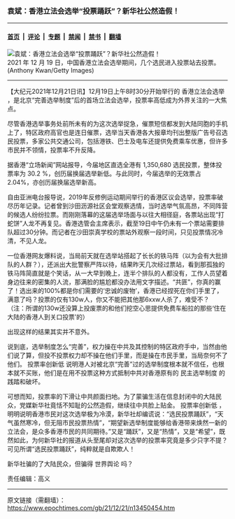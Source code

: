 ### 袁斌：香港立法会选举“投票踊跃”？新华社公然造假！

---

#### [首页](../../../..?n13450454) &nbsp;|&nbsp; [评论](../../../../../epoch-comment?n13450454) &nbsp;|&nbsp; [专题](../../../../../epoch-special?n13450454) &nbsp;|&nbsp; [禁闻](../../../../../epoch-news?n13450454) &nbsp;|&nbsp; [禁书](../../../../../books?n13450454) &nbsp;|&nbsp; [翻墙](https://github.com/gfw-breaker/nogfw/blob/master/README.md?n13450454)


<div><img alt="袁斌：香港立法会选举“投票踊跃”？新华社公然造假！" class="attachment-djy_600_400 size-djy_600_400 wp-post-image" src="https://i.epochtimes.com/assets/uploads/2021/12/id13450479-GettyImages-1237324700--600x400.jpeg"/>
<div class="caption">
 2021 年 12 月 19 日，中国香港立法会选举期间，几个选民进入投票站去投票。(Anthony Kwan/Getty Images)
</div></div><hr/><div class="post_content" id="artbody" itemprop="articleBody">
 <!-- article content begin -->
 <p>
  【大纪元2021年12月21日讯】12月19日上午8时30分开始举行的
  <ok href="https://www.epochtimes.com/gb/tag/%E9%A6%99%E6%B8%AF%E7%AB%8B%E6%B3%95%E4%BC%9A%E9%80%89%E4%B8%BE.html">
   香港立法会选举
  </ok>
  ，是北京“完善选举制度”后的首场立法会选举，投票率高低成为外界关注的一大焦点。
 </p>
 <p>
  尽管香港选举事务处前所未有的为这次选举捉急，催票短信都发到大陆同胞的手机上了，特区政府高官也是连日催票，选举当天香港各大报章均刊出整版广告号召选民投票，多家公共交通公司，包括港铁、巴士及电车还提供免费乘车优惠，但许多市民并不领情，投票率不升反降。
 </p>
 <p>
  据香港“立场新闻”网站报导，今届地区直选全港有 1,350,680 选民投票，整体投票率为 30.2 %，创历届换届选举新低。与此同时，今届选举的无效票占 2.04%，亦创历届换届选举新高。
 </p>
 <p>
  自由亚洲电台报导说，2019年反修例运动期间举行的香港区议会选举，投票率破尽历年记录。记者曾到沙田沥源社区会堂观察选情，当时选举气氛高昂，不同阵营的候选人纷纷拉票。而刚刚落幕的这届选举场面与以往大相径庭，各票站出现“打蛇饼”人龙不再复见。香港选管会主席表示，截至19日中午仍未有一个票站需要排队超过30分钟。而记者在沙田崇真学校的票站外观察一段时间，只见投票情况冷清，不见人龙。
 </p>
 <p>
  一位香港网友爆料说，当局前天就在选举站搭起了长长的铁马阵（以为会有大批排队的人群？），还派出大批警察严阵以待，结果昨天几次经过票站，看到那孤独的铁马阵简直就是个笑话，从一大早到晚上，连半个排队的人都没有，工作人员望着身边往来的密集的人流，那满脸的尴尬都没办法用文字描述。“共匪”，你真的赢了！选出来的100%都是你们需要的‘忠诚的废物’，香港已经捏死在你们手里了，满意了吗？投票的仅有130w人，你又不能把其他那6xxw人杀了，难受不？（注：所谓的130w还没算上投废票的和他们挖空心思提供免费车船拉的那些‘住在大陆的香港人到关口投票’的）
 </p>
 <p>
  出现这样的结果其实并不意外。
 </p>
 <p>
  说到底，选举制度怎么“完善”，权力操在中共及其控制的特区政府手中，当然由他们说了算，但投不投票权力却不操在他们手里，而是操在市民手里，当局奈何不了他们。
  <ok href="https://www.epochtimes.com/gb/tag/%E6%8A%95%E7%A5%A8%E7%8E%87%E5%88%9B%E6%96%B0%E4%BD%8E.html">
   投票率创新低
  </ok>
  说明港人对被北京“完善”过的选举制度根本就不信任，也根本就不买账，他们是在用不投票这种方式抵制中共对香港原有的
  <ok href="https://www.epochtimes.com/gb/tag/%E6%B0%91%E4%B8%BB%E9%80%89%E4%B8%BE%E5%88%B6%E5%BA%A6.html">
   民主选举制度
  </ok>
  的践踏和破坏。
 </p>
 <p>
  可想而知，投票率的下滑让中共颜面扫地。为了蒙骗生活在信息封闭中的大陆民众，党媒新华社竟恬不知耻的公然造假，继续往中共脸上贴金。
  <ok href="https://www.epochtimes.com/gb/tag/%E6%8A%95%E7%A5%A8%E7%8E%87%E5%88%9B%E6%96%B0%E4%BD%8E.html">
   投票率创新低
  </ok>
  ，明明说明香港市民对这次选举极为冷漠，新华社却编谎说：“选民投票踊跃”，“天气虽然寒冷，但无阻市民投票热情”，“期望新选举制度能够给香港带来焕然一新的立法会，是众多香港市民的共同期待。”又是“踊跃”，又是“热情”，又是“希望”，既然如此，为何新华社的报道从头至尾却对这次选举的投票率究竟是多少只字不提？可见所谓“选民投票踊跃”，纯粹就是自欺欺人！
 </p>
 <p>
  新华社骗的了大陆民众，但骗得
  <ok href="https://www.epochtimes.com/gb/tag/%E4%B8%96%E7%95%8C%E8%88%86%E8%AE%BA.html">
   世界舆论
  </ok>
  吗？
 </p>
 <p>
  责任编辑：高义
 </p>
 <!-- article content end -->
 <div id="below_article_ad">
 </div>
</div>


---

原文链接（需翻墙）：https://www.epochtimes.com/gb/21/12/21/n13450454.htm